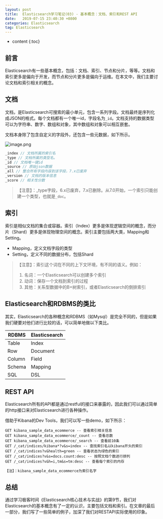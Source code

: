 ```yaml
---
layout: post
title:  Elasticsearch学习笔记(03) - 基本概念：文档、索引和REST API
date:   2019-07-15 23:40:30 +0800
categories: Elasticsearch
tag: Elasticsearch
---
```


* content
{:toc}

## 前言

Elasticsearch有一些基本概念，包括：文档、索引、节点和分片，等等。文档和索引更多是偏向于开发，而节点和分片更多是偏向于运维。在本文中，我们主要讨论文档和索引相关的概念。

## 文档

文档，是Elasticsearch可搜索的最小单元，包含一系列字段。文档最终是序列化成JSON的格式。每个文档都有一个唯一id，字段名为`_id`。文档支持的数据类型可以为字符串、数字、数组和对象，其中数组和对象可以相互嵌套。

文档本身除了包含自定义的字段外，还包含一些元数据，如下所示。

![image.png](https://upload-images.jianshu.io/upload_images/845143-3032cc0e76c5614c.png?jianshufrom=1)


```java
_index // 文档所属的索引名
_type // 文档所属的类型名。
_id // 文档唯一键id
_source // 原始json数据
_all // 整合所有字段内容到该字段，7.x已废弃
_version // 文档的版本信息
_score // 相关性分数
```

> 【注意】：_type字段，6.x已废弃，7.x已删除。从7.0开始，一个索引只能创建一个类型，也就是`_doc`。

## 索引

索引是相似文档的集合或容器。索引（Index）更多是体现逻辑空间的概念，而分片（Shard）更多是体现物理空间的概念。索引主要包括两大类，Mapping和Setting。

+ Mapping，定义文档字段的类型
+ Setting，定义不同的数据分布，包括Shard

> 【注意】：索引这个词在不同的上下文环境，有不同的语义。例如：
> 1. 名词：一个Elasticsearch可以创建多个索引
> 2. 动词：保存一个文档到索引的过程
> 3. 其他：关系型数据中的B+树索引，或者Elasticsearch的倒排索引

## Elasticsearch和RDBMS的类比

其实，Elasticsearch的各种概念和RDBMS（如Mysql）是完全不同的，但是如果我们硬要对他们进行比较的话，可以简单地做以下类比。

| RDBMS | Elasticsearch |
| --- | --- |
| Table | Index  |
| Row | Document |
| Column | Field |
| Schema | Mapping |
| SQL | DSL |

## REST API

Elasticsearch所有的API都是通过restful的接口来暴露的，因此我们可以通过简单的http接口来对Elasticsearch进行各种操作。

借助于Kibana的Dev Tools，我们可以写一些demo，如下所示：

```nothing
GET kibana_sample_data_ecommerce -- 查看索引相关信息
GET kibana_sample_data_ecommerce/_count -- 查看总数
GET kibana_sample_data_ecommerce/_search -- 查看前10条
GET /_cat/indices/kibana*?v&s=index -- 查找索引名以kibana开头的索引
GET /_cat/indices?v&health=green -- 查看状态为绿色的索引
GET /_cat/indices?v&s=docs.count:desc -- 按照文档个数进行排列
GET /_cat/indices?v&h=i,tm&s=tm:desc -- 查看每个索引的内存

【注】：kibana_sample_data_ecommerce为索引名字
```

## 总结

通过学习极客时间《Elasticsearch核心技术与实战》的第9节，我们对Elasticsearch的基本概念有了一定的认识，主要包括文档和索引。在文章的最后一部分，我们写了一些简单的例子，加深了我们对RESTAPI实际使用的印象。